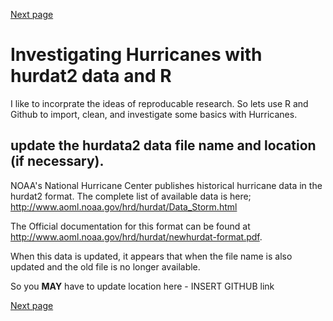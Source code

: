 [Next page](2nd.md)
# Investigating Hurricanes with hurdat2 data and R
I like to incorprate the ideas of reproducable research.  So lets use R and Github to import, clean, and investigate some basics with Hurricanes.

## update the hurdata2 data file name and location (if necessary).
NOAA's National Hurricane Center publishes historical hurricane data in the hurdat2 format.
The complete list of available data is here;
http://www.aoml.noaa.gov/hrd/hurdat/Data_Storm.html

The Official documentation for this format can be found at   http://www.aoml.noaa.gov/hrd/hurdat/newhurdat-format.pdf.

When this data is updated, it appears that when the file name is also updated and the old file is no longer available.

So you **MAY** have to update location here - INSERT GITHUB link

[Next page](2nd.md)
